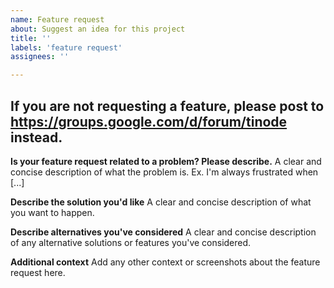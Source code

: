 ```yaml
---
name: Feature request
about: Suggest an idea for this project
title: ''
labels: 'feature request'
assignees: ''

---
```


**If you are not requesting a feature, please post to https://groups.google.com/d/forum/tinode instead.**
---

**Is your feature request related to a problem? Please describe.**
A clear and concise description of what the problem is. Ex. I'm always frustrated when [...]

**Describe the solution you'd like**
A clear and concise description of what you want to happen.

**Describe alternatives you've considered**
A clear and concise description of any alternative solutions or features you've considered.

**Additional context**
Add any other context or screenshots about the feature request here.
